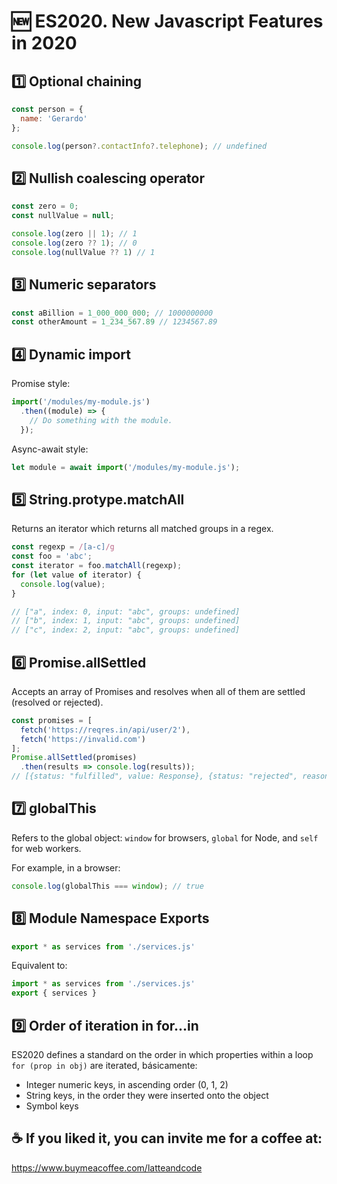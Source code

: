 # 🆕 ES2020. New Javascript Features in 2020

## 1️⃣ Optional chaining

```js
const person = {
  name: 'Gerardo'
};

console.log(person?.contactInfo?.telephone); // undefined 
```

## 2️⃣ Nullish coalescing operator

```js
const zero = 0;
const nullValue = null;

console.log(zero || 1); // 1
console.log(zero ?? 1); // 0
console.log(nullValue ?? 1) // 1
```

## 3️⃣ Numeric separators

```js
const aBillion = 1_000_000_000; // 1000000000
const otherAmount = 1_234_567.89 // 1234567.89
```

## 4️⃣ Dynamic import

Promise style: 

```js
import('/modules/my-module.js')
  .then((module) => {
    // Do something with the module.
  });
```

Async-await style:

```js
let module = await import('/modules/my-module.js');
```

## 5️⃣ String.protype.matchAll

Returns an iterator which returns all matched groups in a regex.

```js
const regexp = /[a-c]/g
const foo = 'abc';
const iterator = foo.matchAll(regexp);
for (let value of iterator) {
  console.log(value); 
}

// ["a", index: 0, input: "abc", groups: undefined]
// ["b", index: 1, input: "abc", groups: undefined]
// ["c", index: 2, input: "abc", groups: undefined]
```

## 6️⃣ Promise.allSettled

Accepts an array of Promises and resolves when all of them are settled (resolved or rejected).

```js
const promises = [
  fetch('https://reqres.in/api/user/2'),
  fetch('https://invalid.com')
];
Promise.allSettled(promises)
  .then(results => console.log(results));
// [{status: "fulfilled", value: Response}, {status: "rejected", reason: TypeError: Failed to fetch}]
```

## 7️⃣ globalThis

Refers to the global object: `window` for browsers, `global` for Node, and `self` for web workers.

For example, in a browser:

```js
console.log(globalThis === window); // true
```

## 8️⃣ Module Namespace Exports

```js
export * as services from './services.js'
```

Equivalent to:

```js
import * as services from './services.js'
export { services }
```

## 9️⃣ Order of iteration in for...in

ES2020 defines a standard on the order in which properties within a loop `for (prop in obj)` are iterated, básicamente:

- Integer numeric keys, in ascending order (0, 1, 2)
- String keys, in the order they were inserted onto the object
- Symbol keys

## ☕️ If you liked it, you can invite me for a coffee at:

https://www.buymeacoffee.com/latteandcode